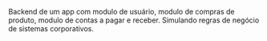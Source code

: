 Backend de um app com modulo de usuário, modulo de compras de produto, modulo de contas a pagar e receber. Simulando regras de negócio de sistemas corporativos.
